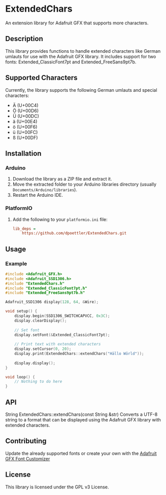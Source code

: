 # ExtendedChars

An extension library for Adafruit GFX that supports more characters.

## Description

This library provides functions to handle extended characters like German umlauts for use with the Adafruit GFX library. It includes support for two fonts: Extended_ClassicFont7pt and Extended_FreeSans9pt7b.

## Supported Characters

Currently, the library supports the following German umlauts and special characters:
- Ä (U+00C4)
- Ö (U+00D6)
- Ü (U+00DC)
- ä (U+00E4)
- ö (U+00F6)
- ü (U+00FC)
- ß (U+00DF)

## Installation

### Arduino

1. Download the library as a ZIP file and extract it.
2. Move the extracted folder to your Arduino libraries directory (usually `Documents/Arduino/libraries`).
3. Restart the Arduino IDE.

### PlatformIO

1. Add the following to your `platformio.ini` file:
    ```ini
    lib_deps =
        https://github.com/dpoettler/ExtendedChars.git
    ```

## Usage

### Example

```cpp
#include <Adafruit_GFX.h>
#include <Adafruit_SSD1306.h>
#include "ExtendedChars.h"
#include "Extended_ClassicFont7pt.h"
#include "Extended_FreeSans9pt7b.h"

Adafruit_SSD1306 display(128, 64, &Wire);

void setup() {
    display.begin(SSD1306_SWITCHCAPVCC, 0x3C);
    display.clearDisplay();
    
    // Set font
    display.setFont(&Extended_ClassicFont7pt);
    
    // Print text with extended characters
    display.setCursor(0, 20);
    display.print(ExtendedChars::extendChars("Hällo Wörld"));
    
    display.display();
}

void loop() {
    // Nothing to do here
}
```
## API
String ExtendedChars::extendChars(const String &str)
Converts a UTF-8 string to a format that can be displayed using the Adafruit GFX library with extended characters.

## Contributing
Update the already supported fonts or create your own with the [Adafruit GFX Font Customizer](https://tchapi.github.io/Adafruit-GFX-Font-Customiser/)

## License
This library is licensed under the GPL v3 License.
